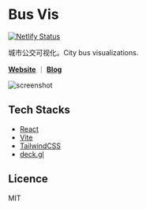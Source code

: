 # Bus Vis

[![Netlify Status](https://api.netlify.com/api/v1/badges/265fdbe0-56f4-42db-be11-19398b3e6543/deploy-status)](https://app.netlify.com/sites/bus-vis/deploys)

城市公交可视化。City bus visualizations.

[**Website**](https://bus.ljl.li) ｜ [**Blog**](https://notes.ljl.li/bus-vis/)

![screenshot](https://cloud-upyun.ddiu.site/picture/2022/02/14/big04q.png)

## Tech Stacks

* [React](https://reactjs.org/)
* [Vite](https://vitejs.dev/)
* [TailwindCSS](https://tailwindcss.com/)
* [deck.gl](https://deck.gl/)

## Licence

MIT



